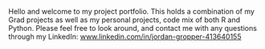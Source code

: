 Hello and welcome to my project portfolio. This holds a combination of my Grad projects as well as my personal projects, code mix of both R and Python. Please feel free to look around, and contact me with any questions through my LinkedIn: www.linkedin.com/in/jordan-gropper-413640155
